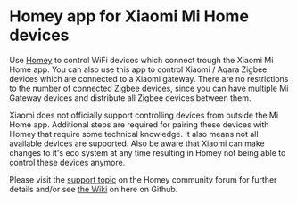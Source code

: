 # Homey app for Xiaomi Mi Home devices
Use [Homey](https://www.athom.com/) to control WiFi devices which connect trough the Xiaomi Mi Home app. You can also use this app to control Xiaomi / Aqara Zigbee devices which are connected to a Xiaomi gateway. There are no restrictions to the number of connected Zigbee devices, since you can have multiple Mi Gateway devices and distribute all Zigbee devices between them.

Xiaomi does not officially support controlling devices from outside the Mi Home app. Additional steps are required for pairing these devices with Homey that require some technical knowledge. It also means not all available devices are supported. Also be aware that Xiaomi can make changes to it's eco system at any time resulting in Homey not being able to control these devices anymore.

Please visit the [support topic](https://community.homey.app/t/app-pro-xiaomi-mi-home-app-for-wifi-devices/118) on the Homey community forum for further details and/or see [the Wiki](https://github.com/jghaanstra/com.xiaomi-miio/wiki) on here on Github.

